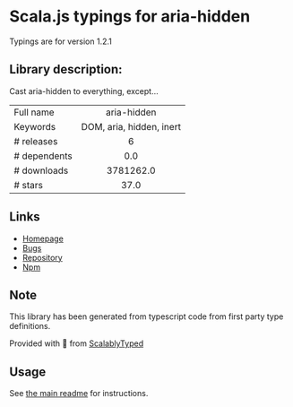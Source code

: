 
# Scala.js typings for aria-hidden

Typings are for version 1.2.1

## Library description:
Cast aria-hidden to everything, except...

|                    |                 |
| ------------------ | :-------------: |
| Full name          | aria-hidden |
| Keywords           | DOM, aria, hidden, inert |
| # releases         | 6 |
| # dependents       | 0.0 |
| # downloads        | 3781262.0 |
| # stars            | 37.0 |

## Links
- [Homepage](https://github.com/theKashey/aria-hidden#readme)
- [Bugs](https://github.com/theKashey/aria-hidden/issues)
- [Repository](https://github.com/theKashey/aria-hidden)
- [Npm](https://www.npmjs.com/package/aria-hidden)
    


## Note
This library has been generated from typescript code from first party type definitions.

Provided with :purple_heart: from [ScalablyTyped](https://github.com/oyvindberg/ScalablyTyped)

## Usage
See [the main readme](../../readme.md) for instructions.


